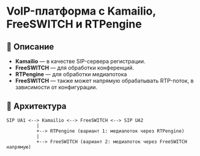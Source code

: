 # VoIP-платформа с Kamailio, FreeSWITCH и RTPengine

## 📘 Описание

- **Kamailio** — в качестве SIP-сервера регистрации.
- **FreeSWITCH** — для обработки конференций.
- **RTPengine** — для обработки медиапотока
- **FreeSWITCH** — также может напрямую обрабатывать RTP-поток, в зависимости от конфигурации.


## 🧩 Архитектура

```plaintext
SIP UA1 <--> Kamailio <--> FreeSWITCH <--> SIP UA2
           |
           +--> RTPengine (вариант 1: медиапоток через RTPengine)
           |
           +--> FreeSWITCH (вариант 2: медиапоток через FreeSWITCH напрямую)

